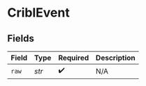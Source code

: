 # CriblEvent


## Fields

| Field              | Type               | Required           | Description        |
| ------------------ | ------------------ | ------------------ | ------------------ |
| `raw`              | *str*              | :heavy_check_mark: | N/A                |